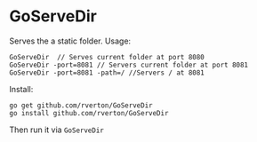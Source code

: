 GoServeDir
========

Serves the a static folder. Usage:
    
    GoServeDir  // Serves current folder at port 8080
    GoServeDir -port=8081 // Servers current folder at port 8081
    GoServeDir -port=8081 -path=/ //Servers / at 8081

Install:

    go get github.com/rverton/GoServeDir
    go install github.com/rverton/GoServeDir
  
Then run it via `GoServeDir`
